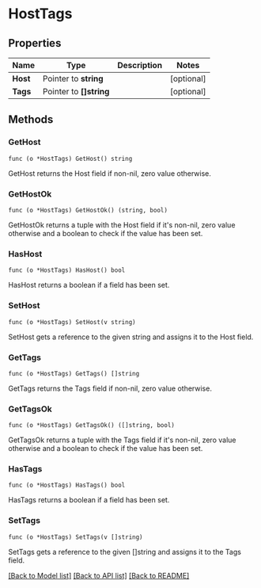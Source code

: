 # HostTags

## Properties

Name | Type | Description | Notes
------------ | ------------- | ------------- | -------------
**Host** | Pointer to **string** |  | [optional] 
**Tags** | Pointer to **[]string** |  | [optional] 

## Methods

### GetHost

`func (o *HostTags) GetHost() string`

GetHost returns the Host field if non-nil, zero value otherwise.

### GetHostOk

`func (o *HostTags) GetHostOk() (string, bool)`

GetHostOk returns a tuple with the Host field if it's non-nil, zero value otherwise
and a boolean to check if the value has been set.

### HasHost

`func (o *HostTags) HasHost() bool`

HasHost returns a boolean if a field has been set.

### SetHost

`func (o *HostTags) SetHost(v string)`

SetHost gets a reference to the given string and assigns it to the Host field.

### GetTags

`func (o *HostTags) GetTags() []string`

GetTags returns the Tags field if non-nil, zero value otherwise.

### GetTagsOk

`func (o *HostTags) GetTagsOk() ([]string, bool)`

GetTagsOk returns a tuple with the Tags field if it's non-nil, zero value otherwise
and a boolean to check if the value has been set.

### HasTags

`func (o *HostTags) HasTags() bool`

HasTags returns a boolean if a field has been set.

### SetTags

`func (o *HostTags) SetTags(v []string)`

SetTags gets a reference to the given []string and assigns it to the Tags field.


[[Back to Model list]](../README.md#documentation-for-models) [[Back to API list]](../README.md#documentation-for-api-endpoints) [[Back to README]](../README.md)


